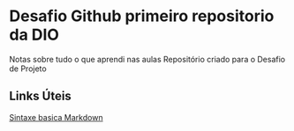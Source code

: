 # Desafio Github primeiro repositorio da DIO
Notas sobre tudo o que aprendi nas aulas
Repositório criado para o Desafio de Projeto

## Links Úteis
[Sintaxe basica Markdown](https://www.markdownguide.org/basic-syntax/)

